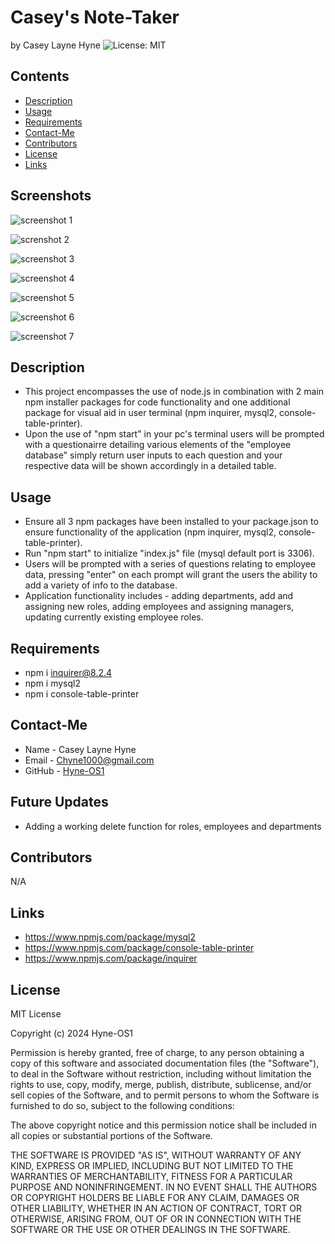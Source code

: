 # Casey's Note-Taker
by Casey Layne Hyne
![License: MIT](https://img.shields.io/badge/License-MIT-yellowgreen.svg)

## Contents
* [Description](#description)
* [Usage](#usage)
* [Requirements](#requirements)
* [Contact-Me](#contact-me)
* [Contributors](#contributors)
* [License](#license)
* [Links](#links)

## Screenshots

![screenshot 1](https://github.com/Hyne-OS1/Employee-Database/assets/146906218/53add721-9a37-40ce-9690-2f10b81c29ee)

![screnshot 2](https://github.com/Hyne-OS1/Employee-Database/assets/146906218/7bb6ddbf-3ab9-4529-a9a9-34f72015d44f)

![screenshot 3](https://github.com/Hyne-OS1/Employee-Database/assets/146906218/c3a311cf-5d80-42a7-b878-9e21e76275fd)

![screenshot 4](https://github.com/Hyne-OS1/Employee-Database/assets/146906218/c132840d-86ae-4121-bbb1-ea4539fad7de)

![screenshot 5](https://github.com/Hyne-OS1/Employee-Database/assets/146906218/354f93a0-990c-44d1-b9fc-1b1740353d51)

![screenshot 6](https://github.com/Hyne-OS1/Employee-Database/assets/146906218/3c341c40-acf0-4008-83ae-46922b514387)

![screenshot 7](https://github.com/Hyne-OS1/Employee-Database/assets/146906218/5b6c134c-5e01-40e8-888a-48117e749034)



## Description

* This project encompasses the use of node.js in combination with 2 main npm installer packages for code functionality and one additional package for visual aid in user terminal (npm inquirer, mysql2, console-table-printer).
* Upon the use of "npm start" in your pc's terminal users will be prompted with a questionairre detailing various elements of the "employee database" simply return user inputs to each question and your respective data will be shown accordingly in a detailed table.

## Usage

* Ensure all 3 npm packages have been installed to your package.json to ensure functionality of the application (npm inquirer, mysql2, console-table-printer).
* Run "npm start" to initialize "index.js" file (mysql default port is 3306).
* Users will be prompted with a series of questions relating to employee data, pressing "enter" on each prompt will grant the users the ability to add a variety of info to the database.
* Application functionality includes - adding departments, add and assigning new roles, adding employees and assigning managers, updating currently existing employee roles.

## Requirements

* npm i inquirer@8.2.4
* npm i mysql2
* npm i console-table-printer

## Contact-Me

* Name - Casey Layne Hyne
* Email - Chyne1000@gmail.com
* GitHub - [Hyne-OS1](https://github.com/Hyne-OS1/)

## Future Updates

* Adding a working delete function for roles, employees and departments

## Contributors

N/A

## Links

* https://www.npmjs.com/package/mysql2
* https://www.npmjs.com/package/console-table-printer
* https://www.npmjs.com/package/inquirer

## License 

MIT License

Copyright (c) 2024 Hyne-OS1

Permission is hereby granted, free of charge, to any person obtaining a copy
of this software and associated documentation files (the "Software"), to deal
in the Software without restriction, including without limitation the rights
to use, copy, modify, merge, publish, distribute, sublicense, and/or sell
copies of the Software, and to permit persons to whom the Software is
furnished to do so, subject to the following conditions:

The above copyright notice and this permission notice shall be included in all
copies or substantial portions of the Software.

THE SOFTWARE IS PROVIDED "AS IS", WITHOUT WARRANTY OF ANY KIND, EXPRESS OR
IMPLIED, INCLUDING BUT NOT LIMITED TO THE WARRANTIES OF MERCHANTABILITY,
FITNESS FOR A PARTICULAR PURPOSE AND NONINFRINGEMENT. IN NO EVENT SHALL THE
AUTHORS OR COPYRIGHT HOLDERS BE LIABLE FOR ANY CLAIM, DAMAGES OR OTHER
LIABILITY, WHETHER IN AN ACTION OF CONTRACT, TORT OR OTHERWISE, ARISING FROM,
OUT OF OR IN CONNECTION WITH THE SOFTWARE OR THE USE OR OTHER DEALINGS IN THE
SOFTWARE.
